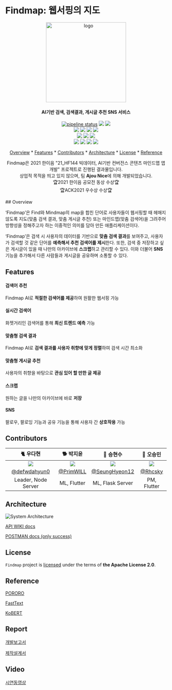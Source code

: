 # Findmap: 웹서핑의 지도

<div align="center">
<p align="center">
    <img src="https://lab.hanium.or.kr/21_HF144/21_hf144/uploads/f5aea3f4cfe4daa986392a3805c36976/logo.png" alt="logo" width="250" height="250"/>
</p>
<h4 align="center">AI기반 검색, 검색결과, 게시글 추천 SNS 서비스</h4>
<p align="center">
    <a href="https://lab.hanium.or.kr/21_HF144/21_hf144/commits/main">
        <img alt="pipeline status" src="https://lab.hanium.or.kr/21_HF144/21_hf144/badges/main/pipeline.svg" /></a>
    <a href="https://lab.hanium.or.kr/21_HF144/21_hf144/blob/main/LICENSE">
        <img src="https://img.shields.io/badge/license-Apache--2.0-blue"></a>
    <a href="https://findmap.atlassian.net/">
        <img src="https://img.shields.io/static/v1?label=sprint 4&message=96%&color=green"></a>
    <br/>
    <img src="https://img.shields.io/badge/NPM-7.21.1-CB3837?style=flat-square&logo=npm"/>
    <img src="https://img.shields.io/badge/NodeJS-16.9-339933?style=flat-square&logo=Node.js"/>
    <img src="https://img.shields.io/badge/NginX-1.21.3-009639?style=flat-square&logo=nginx"/>
    <img src="https://img.shields.io/badge/MySQL-3.8-4479A1?style=flat-square&logo=mysql"/>
    <br/>
    <img src="https://img.shields.io/badge/Python-3.8-3776AB?style=flat-square&logo=python"/>
    <img src="https://img.shields.io/badge/Torch-1.8.1-EE4C2C?style=flat-square&logo=pytorch"/>
    <img src="https://img.shields.io/badge/Flask-2.0.2-000000?style=flat-square&logo=flask"/>
    <br/>
    <img src="https://img.shields.io/badge/Dart-2.15.0-0175C2?style=flat-square&logo=dart"/>
    <img src="https://img.shields.io/badge/Kotlin-1.3.50-0095D5?style=flat-square&logo=kotlin"/>
    <img src="https://img.shields.io/badge/Swift-4.2-FA7343?style=flat-square&logo=swift"/>
    <img src="https://img.shields.io/badge/Flutter-2.6.0-02569B?style=flat-square&logo=flutter"/>
</p>
<p align="center">
  <a href="#overview">Overview</a></a> * 
  <a href="#features">Features</a></a> * 
  <a href="#contributors">Contributors</a> * 
  <a href="#architecture">Architecture</a> * 
  <a href="#license">License</a> * 
  <a href="#reference">Reference</a>
</p>
<p align="center">
    Findmap은 2021 한이음 "21_HF144 빅데이터, AI기반 컨버전스 콘텐츠 마인드맵 앱개발" 프로젝트로 진행된 결과물입니다.
    <br/>
    상업적 목적을 띄고 있지 않으며, 팀 <b>Ajou Nice</b>에 의해 개발되었습니다.
    <br/>
    🏆2021 한이음 공모전 동상 수상🏆
    <br/>
    🏆ACK2021 우수상 수상🏆
</p>
</div>
## Overview

‘Findmap’은 Find와 Mindmap의 map을 합친 단어로 사용자들이 웹서핑할 때 헤매지 않도록 지도(맞춤 검색 결과, 맞춤 게시글 추천) 또는 마인드맵(맞춤 검색어)을 그려주어 방향성을 정해주고자 하는 이중적인 의미를 담아 만든 애플리케이션이다. 

‘Findmap’은 검색 시 사용자의 데이터를 기반으로 **맞춤 검색 결과**를 보여주고, 사용자가 검색할 것 같은 단어를 **예측해서 추천 검색어를 제시**한다. 또한, 검색 중 저장하고 싶은 게시글이 있을 때 나만의 아카이브에 **스크랩**하고 관리할 수 있다. 이와 더불어 **SNS** 기능을 추가해서 다른 사람들과 게시글을 공유하며 소통할 수 있다.

## Features

#### 검색어 추천

Findmap AI로 **적절한 검색어를 제공**하여 원활한 웹서핑 가능

#### 실시간 검색어

화젯거리인 검색어를 통해 **최신 트렌드 예측** 가능

#### 맞춤형 검색 결과

Findmap AI로 **검색 결과를 사용자 취향에 맞게 정렬**하여 검색 시간 최소화

####  맞춤형 게시글 추천

사용자의 취향을 바탕으로 **관심 있어 할 만한 글 제공**

#### 스크랩

원하는 글을 나만의 아카이브에 바로 **저장**

#### SNS

팔로우, 팔로잉 기능과 공유 기능을 통해 사용자 간 **상호작용** 가능

## Contributors

|                       **🐈 우다현**                        |                       **🐕 박지윤**                        |                       **🦅 승현수**                        |                       **🐣 오승민**                        |
| :-------------------------------------------------------: | :-------------------------------------------------------: | :-------------------------------------------------------: | :-------------------------------------------------------: |
| ![](https://avatars.githubusercontent.com/u/60066586?v=4) | ![](https://avatars.githubusercontent.com/u/51026374?v=4) | ![](https://avatars.githubusercontent.com/u/72781752?v=4) | ![](https://avatars.githubusercontent.com/u/53206234?v=4) |
|      [@defwdahyun0](https://github.com/defwdahyun0)       |         [@PrimWILL](https://github.com/PrimWILL)          |     [@SeungHyeon12](https://github.com/SeungHyeon12)      |           [@Rhcsky](https://github.com/rhcsky)            |
|                    Leader, Node Server                    |                        ML, Flutter                        |                     ML, Flask Server                      |                        PM, Flutter                        |

## Architecture

![System Architecture](https://lab.hanium.or.kr/21_HF144/21_hf144/uploads/a57b853151fb2ac57b6384dc09f615c7/system_architecture.png)

[API WIKI docs](https://github.com/defwdahyun0/FindMap/wiki)

[POSTMAN docs (only success)](https://documenter.getpostman.com/view/15257087/UVJfkbFC)


## License

`Findmap` project is [licensed](./LICENSE) under the terms of **the Apache License 2.0**.

## Reference

[PORORO](https://github.com/kakaobrain/pororo)

[FastText](https://github.com/facebookresearch/fastText)

[KoBERT](https://github.com/SKTBrain/KoBERT)

## Report
[개발보고서](https://github.com/defwdahyun0/FindMap/blob/main/2021%20%ED%95%9C%EC%9D%B4%EC%9D%8C%20%EA%B3%B5%EB%AA%A8%EC%A0%84%20%EA%B0%9C%EB%B0%9C%EB%B3%B4%EA%B3%A0%EC%84%9C_FindMap_3%EC%B0%A8.pdf)

[제작설계서](https://github.com/defwdahyun0/FindMap/blob/main/SW%EA%B0%9C%EB%B0%9C_HW%EC%A0%9C%EC%9E%91%EC%84%A4%EA%B3%84%EC%84%9C_%EC%9D%91%EC%9A%A9%EC%86%8C%ED%94%84%ED%8A%B8%EC%9B%A8%EC%96%B4_FindMap_3%EC%B0%A8.ppt.pdf)

## Video
[시연동영상](https://www.youtube.com/watch?v=P1gPMj9kTmo)




